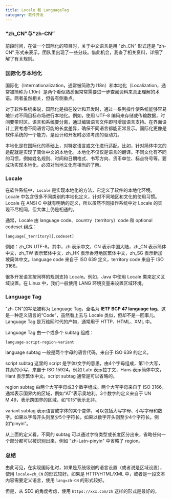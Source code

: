 ```yaml
---
title: Locale 和 LanguageTag
category: 软件开发
---
```


### “zh_CN”与“zh-CN”

前段时间，在做一个国际化的项目时，关于中文语言是用 "zh_CN" 形式还是 "zh-CN" 形式来表示，团队里出现了一些分歧。借此机会，我查了相关资料，详细了解了有关规则。

### 国际化与本地化

国际化（Internationalization，通常被简称为 I18n）和本地化（Localization，通常被简称为 L10n）是两个看似熟悉但常常需要进一步查阅资料来真正理解的术语。两者虽然相关，但各有侧重点。

对于软件系统来说，国际化是指在设计和开发时，通过一系列操作使系统能够容易地针对不同目标市场进行本地化。例如，使用 UTF-8 编码来存储或传输数据，时间要带时区。语言和系统要分离，通过编辑语言文件即可增加语言支持。在界面设计上要考虑不同语言可能的长度差异，确保不同语言都能正常显示。国际化更像是软件系统的一个能力，是设计和开发时必须考虑的驱动力。

本地化是在国际化的基础上，对特定语言或文化进行适配。比如，针对简体中文的适配就是实现了简体中文的本地化。本地化不仅仅是语言的翻译。不同文化有不同的习惯，例如姓名规则、时间和日期格式、书写方向、货币单位、标点符号等。要成功实现本地化，必须对当地文化有相当的了解。

### Locale

在软件系统中，`Locale` 是实现本地化的方法，它定义了软件的本地化环境。Locale 中包含很多不同类别的本地化定义，针对不同地区和文化的使用习惯。Locale 在 ANSI C 中就有明确的定义，所以虽然不同操作系统中对 Locale 的实现不尽相同，但大体上仍是相通的。

通常，Locale 由 language code、country（territory）code 和 optional codeset 组成：
```
language[_territory][.codeset]
```
例如：zh_CN.UTF-8。其中，zh 表示中文，CN 表示中国大陆，zh_CN 表示简体中文，zh_TW 表示繁体中文，zh_HK 表示香港地区繁体中文，zh_SG 表示新加坡简体中文。language code 来自于 ISO 639 定义，territory code 来自于 ISO 3166。

很多开发语言按同样的规则支持 Locale。例如，Java 中使用 Locale 类来定义区域设置。在 Linux 中，我们一般使用 LANG 环境变量来设置区域环境。

### Language Tag

"zh-CN"的写法被称为 Language Tag，全名为 **IETF BCP 47 language tag**。这是一种定义语言的“Code”，虽然看上去与 Locale 类似，但却不是一回事儿。Language Tag 是万维网时代的产物，通常用于 HTTP、HTML、XML 中。

Language Tag 由一个或多个 subtag 组成：
```
language-script-region-variant
```
language subtag 一般是两个字母的语言代码，来自于 ISO 639 的定义。

script subtag 这里的 script 是字体/文字的意思，由4个字母组成，第1个大写，其余的小写，来自于 ISO 15924。例如 Latn 表示拉丁文，Hans 表示简体中文，Hant 表示繁体中文。script subtag 通常是可以省略的。

region subtag 由两个大写字母或3个数字组成。两个大写字母来自于 ISO 3166，通常表示国界内的区域，例如“AT”表示奥地利。3个数字的定义来自于 UN M.49，表示跨国界的区域，如“015”表示北非。

variant subtag 表示语言或字体的某个变体，可以包括大写字母、小写字母和数字。如果以字母开头则至少5个字符长，如果以数字开头则至少4个字符长。例如“pinyin”。

从上面的定义看，不同的 subtag 可以通过字符类型或长度区分出来，省略任何一个部分都可以被识别出来，例如 "zh-Latn-pinyin" 中省略了 region。

### 总结

由此可见，在实现国际化时，如果是系统级别的语言设置（或者说是区域设置），使用 `locale=zh_CN` 的形式较好。如果是 HTTP/HTML/XML 中，或者是一段文本内容需要定义语言，使用 `lang=zh-CN` 的形式较好。

但是，从 SEO 的角度考虑，使用 `https://xxx.com/zh` 这样的形式是最好的。